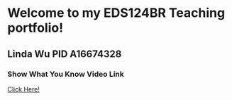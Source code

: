 # Welcome to my EDS124BR Teaching portfolio!
## Linda Wu PID A16674328

### Show What You Know Video Link
[Click Here!](https://youtu.be/HMt7Yf77qkI)
